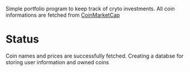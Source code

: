 Simple portfolio program to keep track of cryto investments.
All coin informations are fetched from [CoinMarketCap](https://www.coinmarketcap.com)

# Status
Coin names and prices are successfully fetched.
Creating a databse for storing user information and owned coins
